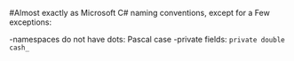 #Almost exactly as Microsoft C# naming conventions, except for a Few exceptions:

-namespaces do not have dots: Pascal case
-private fields: `private double cash_`